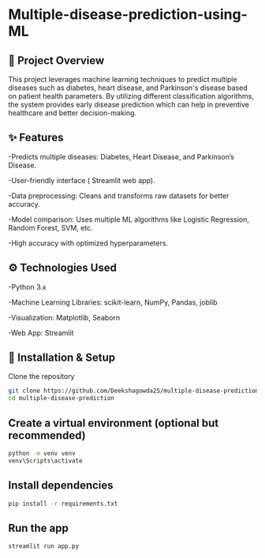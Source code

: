 # Multiple-disease-prediction-using-ML 
## 📌 Project Overview

This project leverages machine learning techniques to predict multiple diseases such as diabetes, heart disease, and Parkinson's disease based on patient health parameters.
By utilizing different classification algorithms, the system provides early disease prediction which can help in preventive healthcare and better decision-making.

## ✨ Features
-Predicts multiple diseases: Diabetes, Heart Disease, and Parkinson’s Disease.

-User-friendly interface ( Streamlit web app).

-Data preprocessing: Cleans and transforms raw datasets for better accuracy.

-Model comparison: Uses multiple ML algorithms like Logistic Regression, Random Forest, SVM, etc.

-High accuracy with optimized hyperparameters.

## ⚙️ Technologies Used
-Python 3.x

-Machine Learning Libraries: scikit-learn, NumPy, Pandas, joblib

-Visualization: Matplotlib, Seaborn

-Web App: Streamlit

## 🚀 Installation & Setup
Clone the repository
```bash
git clone https://github.com/Deekshagowda25/multiple-disease-prediction.git
cd multiple-disease-prediction
```
## Create a virtual environment (optional but recommended)
```bash
python -m venv venv
venv\Scripts\activate
```

## Install dependencies
```bash
pip install -r requirements.txt
```
## Run the app 
```bash
streamlit run app.py
```
